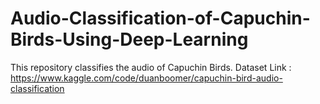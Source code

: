 # Audio-Classification-of-Capuchin-Birds-Using-Deep-Learning
This repository classifies the audio of Capuchin Birds.
Dataset Link : https://www.kaggle.com/code/duanboomer/capuchin-bird-audio-classification
